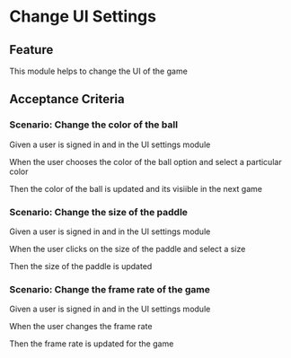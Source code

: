 # Change UI Settings

## Feature

This module helps to change the UI of the game

## Acceptance Criteria

### Scenario: Change the color of the ball

  Given a user is signed in and in the UI settings module

  When the user chooses the color of the ball option and select a particular color

  Then the color of the ball is updated and its visiible in the next game

### Scenario: Change the size of the paddle

  Given a user is signed in and in the UI settings module

  When the user clicks on the size of the paddle and select a size

  Then the size of the paddle is updated
  
### Scenario: Change the frame rate of the game 

  Given a user is signed in and in the UI settings module

  When the user changes the frame rate
  
  Then the frame rate is updated for the game
